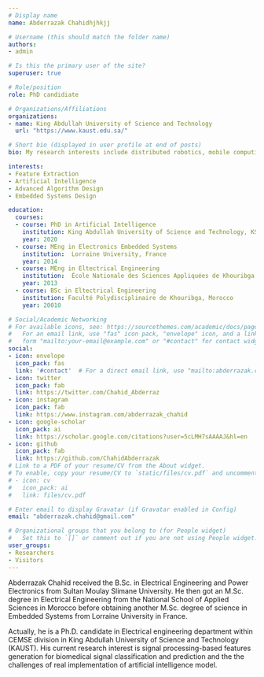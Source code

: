 ```yaml
---
# Display name
name: Abderrazak Chahidhjhkjj

# Username (this should match the folder name)
authors:
- admin

# Is this the primary user of the site?
superuser: true

# Role/position
role: PhD candidiate

# Organizations/Affiliations
organizations:
- name: King Abdullah University of Science and Technology
  url: "https://www.kaust.edu.sa/"

# Short bio (displayed in user profile at end of posts)
bio: My research interests include distributed robotics, mobile computing and programmable matter.

interests:
- Feature Extraction 
- Artificial Intelligence
- Advanced Algorithm Design
- Embedded Systems Design

education:
  courses:
  - course: PhD in Artificial Intelligence
    institution: King Abdullah University of Science and Technology, KSA
    year: 2020
  - course: MEng in Electronics Embedded Systems
    institution:  Lorraine University, France
    year: 2014
  - course: MEng in Eltectrical Engineering
    institution:  École Nationale des Sciences Appliquées de Khouribga, Morocco
    year: 2013
  - course: BSc in Eltectrical Engineering
    institution: Faculté Polydisciplinaire de Khouribga, Morocco
    year: 20010

# Social/Academic Networking
# For available icons, see: https://sourcethemes.com/academic/docs/page-builder/#icons
#   For an email link, use "fas" icon pack, "envelope" icon, and a link in the
#   form "mailto:your-email@example.com" or "#contact" for contact widget.
social:
- icon: envelope
  icon_pack: fas
  link: '#contact'  # For a direct email link, use "mailto:abderrazak.chahid@gmail.com".
- icon: twitter
  icon_pack: fab
  link: https://twitter.com/Chahid_Abderraz
- icon: instagram
  icon_pack: fab
  link: https://www.instagram.com/abderrazak_chahid
- icon: google-scholar
  icon_pack: ai
  link: https://scholar.google.com/citations?user=5cLMH7sAAAAJ&hl=en
- icon: github
  icon_pack: fab
  link: https://github.com/ChahidAbderrazak
# Link to a PDF of your resume/CV from the About widget.
# To enable, copy your resume/CV to `static/files/cv.pdf` and uncomment the lines below.
# - icon: cv
#   icon_pack: ai
#   link: files/cv.pdf

# Enter email to display Gravatar (if Gravatar enabled in Config)
email: "abderrazak.chahid@gmail.com"

# Organizational groups that you belong to (for People widget)
#   Set this to `[]` or comment out if you are not using People widget.
user_groups:
- Researchers
- Visitors
---
```


Abderrazak Chahid received the  B.Sc. in Electrical Engineering and Power Electronics from  Sultan Moulay Slimane University. He then got an M.Sc. degree in Electrical Engineering from the National School of Applied Sciences in Morocco before obtaining another M.Sc. degree of science in Embedded Systems from Lorraine University in France. 

Actually, he is a Ph.D. candidate in  Electrical engineering department within CEMSE division in King Abdullah University of Science and Technology (KAUST). His current research interest is signal processing-based features generation for biomedical signal classification and prediction and the the challenges of real implementation of artificial intelligence model. 
